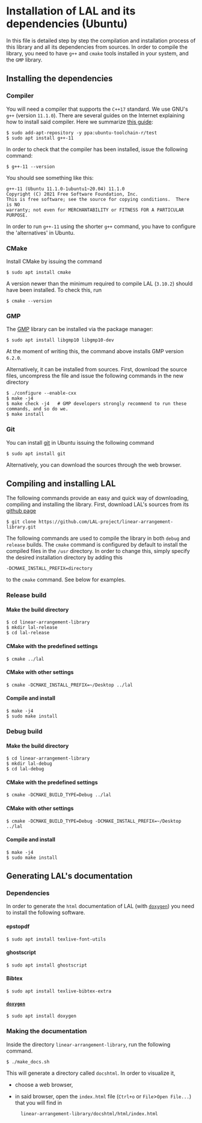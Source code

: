 # Installation of LAL and its dependencies (Ubuntu)

In this file is detailed step by step the compilation and installation process of this library and all its dependencies from sources. In order to compile the library, you need to have `g++` and `cmake` tools installed in your system, and the `GMP` library.

## Installing the dependencies

### Compiler

You will need a compiler that supports the `C++17` standard. We use GNU's `g++` (version `11.1.0`). There are several guides on the Internet explaining how to install said compiler. Here we summarize [this guide](https://lindevs.com/install-g-on-ubuntu/):

	$ sudo add-apt-repository -y ppa:ubuntu-toolchain-r/test
	$ sudo apt install g++-11

In order to check that the compiler has been installed, issue the following command:

	$ g++-11 --version

You should see something like this:

	g++-11 (Ubuntu 11.1.0-1ubuntu1~20.04) 11.1.0
	Copyright (C) 2021 Free Software Foundation, Inc.
	This is free software; see the source for copying conditions.  There is NO
	warranty; not even for MERCHANTABILITY or FITNESS FOR A PARTICULAR PURPOSE.

In order to run `g++-11` using the shorter `g++` command, you have to configure the 'alternatives' in Ubuntu.

### CMake

Install CMake by issuing the command

	$ sudo apt install cmake

A version newer than the minimum required to compile LAL (`3.10.2`) should have been installed. To check this, run

	$ cmake --version

### GMP

The [GMP](https://gmplib.org/) library can be installed via the package manager:

	$ sudo apt install libgmp10 libgmp10-dev

At the moment of writing this, the command above installs GMP version `6.2.0`.

Alternatively, it can be installed from sources. First, download the source files, uncompress the file and issue the following commands in the new directory

	$ ./configure --enable-cxx
	$ make -j4
	$ make check -j4   # GMP developers strongly recommend to run these commands, and so do we.
	$ make install

### Git

You can install [git](https://git-scm.com/) in Ubuntu issuing the following command

	$ sudo apt install git

Alternatively, you can download the sources through the web browser.

## Compiling and installing LAL

The following commands provide an easy and quick way of downloading, compiling and installing the library. First, download LAL's sources from its [github page](https://github.com/LAL-project/linear-arrangement-library.git)

	$ git clone https://github.com/LAL-project/linear-arrangement-library.git

The following commands are used to compile the library in both `debug` and `release` builds. The `cmake` command is configured by default to install the compiled files in the `/usr` directory. In order to change this, simply specify the desired installation directory by adding this

	-DCMAKE_INSTALL_PREFIX=directory

to the `cmake` command. See below for examples.

### Release build

#### Make the build directory

	$ cd linear-arrangement-library
	$ mkdir lal-release
	$ cd lal-release

#### CMake with the predefined settings

	$ cmake ../lal

#### CMake with other settings

	$ cmake -DCMAKE_INSTALL_PREFIX=~/Desktop ../lal

#### Compile and install

	$ make -j4
	$ sudo make install

### Debug build

#### Make the build directory

	$ cd linear-arrangement-library
	$ mkdir lal-debug
	$ cd lal-debug

#### CMake with the predefined settings

	$ cmake -DCMAKE_BUILD_TYPE=Debug ../lal

#### CMake with other settings

	$ cmake -DCMAKE_BUILD_TYPE=Debug -DCMAKE_INSTALL_PREFIX=~/Desktop ../lal

#### Compile and install

	$ make -j4
	$ sudo make install

## Generating LAL's documentation

### Dependencies

In order to generate the `html` documentation of LAL (with [`doxygen`](https://www.doxygen.nl/index.html)) you need to install the following software.

#### epstopdf

	$ sudo apt install texlive-font-utils

#### ghostscript

	$ sudo apt install ghostscript

#### Bibtex

	$ sudo apt install texlive-bibtex-extra

#### [`doxygen`](https://www.doxygen.nl/index.html)

	$ sudo apt install doxygen

### Making the documentation

Inside the directory `linear-arrangement-library`, run the following command.

	$ ./make_docs.sh

This will generate a directory called `docshtml`. In order to visualize it, 

- choose a web browser,
- in said browser, open the `index.html` file (`Ctrl+o` or `File`>`Open File...`) that you will find in

		linear-arrangement-library/docshtml/html/index.html
